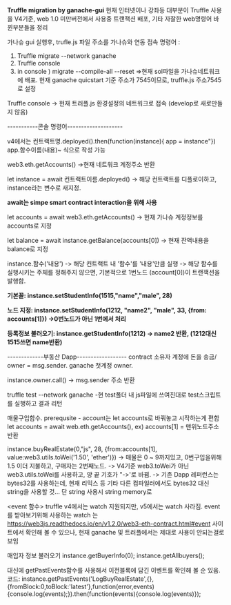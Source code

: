 **Truffle migration by ganache-gui**
현재 인터넷이나 강좌등 대부분이 Truffle 사용을 V4기준, web 1.0 미만버전에서 사용중
트랜잭션 배포, 기타 자잘한 web명령어 바뀐부분들을 정리



가나슈 gui 실행후, trufle.js 파일 주소를 가나슈와 연동
접속 명령어 :
1. Truffle migrate --network ganache  
2. Truffle console
3. in console ) migrate --compile-all --reset
=>현재 sol파일을 가나슈네트워크에 배포. 현재 ganache quicstart 기준 주소가 7545이므로, truffle.js 주소7545로 설정

Truffle console
-> 현재 트러플.js 환경설정의 네트워크로 접속 (develop로 새로만들지 않음)

-----------콘솔 명령어--------------------

v4에서는 컨트랙트명.deployed().then(function(instance){ app = instance"})
app.함수이름(내용)~ 식으로 작성 가능


web3.eth.getAccounts() 
->현재 네트워크 계정주소 반환

let instance = await 컨트랙트이름.deployed()
-> 해당 컨트랙트를 디플로이하고, instance라는 변수로 새지정.

**await는 simpe smart contract interaction을 위해 사용**

let accounts = await web3.eth.getAccounts()
-> 현재 가나슈 계정정보를 accounts로 지정

let balance = await instance.getBalance(accounts[0])
-> 현재 잔액내용을 balance로 지정


instance.함수('내용')
-> 해당 컨트랙트 내 '함수'를 '내용'만큼 실행
-> 해당 함수를 실행시키는 주체를 정해주지 않으면, 기본적으로 1번노드 (account[0])이 트랜잭션을 발행함.

**기본꼴: instance.setStudentInfo(1515,"name","male", 28)**

**노드 지정:  instance.setStudentInfo(1212, "name2", "male", 33, {from: accounts[1]}) ->0번노드가 아닌 1번에서 처리**

**등록정보 불러오기: instance.getStudentInfo(1212) -> name2 반환, (1212대신 1515쓰면 name반환)**

-------------부동산 Dapp------------------
contract 소유자 계정에 돈을 송금/ owner = msg.sender. ganache 첫계정 owner.

instance.owner.call() -> msg.sender 주소 반환

truffle test --network ganache
-현 test폴더 내 js파일에 쓰여진대로 test스크립트를 실행하고 결과 리턴

매물구입함수. 
prerequsite - account는 let accounts로 바꿔놓고 시작하는게 편함
let accounts = await web.eth.getAccounts(),   ex) accounts[1] = 맨위노드주소 반환

instance.buyRealEstate(0,"js", 28, {from:accounts[1], value:web3.utils.toWei('1.50', 'ether')})
-> 매물은 0 ~ 9까지있고, 0번구입을위해 1.5 이더 지불하고, 구매자는 2번째노드. 
-> V4기준 web3.toWei가 아닌 web3.utils.toWei를 사용하고, 양 끝 기호가 "->'로 바뀜.
-> 기존 Dapp 레퍼런스는 bytes32를 사용하는데, 현재 리믹스 등 기타 다른 컴파일러에서도 bytes32 대신 string을 사용할 것... 단 string 사용시 string memory로 


<event 함수>
truffle v4에서는 watch 지원되지만, v5에서는 watch 사라짐.
event를 받아보기위해 사용하는 watch 는 https://web3js.readthedocs.io/en/v1.2.0/web3-eth-contract.html#event
사이트에서 확인해 볼 수 있으나, 현재 ganache 및 트러플에서는 제대로 사용이 안되는걸로 보임

매입자 정보 불러오기
instance.getBuyerInfo(0);
instance.getAllbuyers();

대신에 getPastEvents함수를 사용해서 이전블록에 담긴 이벤트를 확인해 볼 순 있음.
코드: instance.getPastEvents('LogBuyRealEstate',{},{fromBlock:0,toBlock:'latest'},function(error,events){console.log(events);}).then(function(events){console.log(events)});

